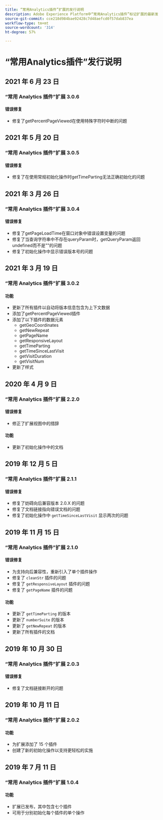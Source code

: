 ```yaml
---
title: “常用Analytics插件”扩展的发行说明
description: Adobe Experience Platform中“常用Analytics插件”标记扩展的最新发行说明。
source-git-commit: cce218d984bae92428c7d48aefcd0f57dab837ea
workflow-type: tm+mt
source-wordcount: '314'
ht-degree: 57%

---
```


# “常用Analytics插件”发行说明

## 2021 年 6 月 23 日

### “常用 Analytics 插件”扩展 3.0.6

#### 错误修复

* 修复了getPercentPageViewed在使用特殊字符时中断的问题

## 2021 年 5 月 20 日

### “常用 Analytics 插件”扩展 3.0.5

#### 错误修复

* 修复了在使用常规初始化操作时getTimeParting无法正确初始化的问题

## 2021 年 3 月 26 日

### “常用 Analytics 插件”扩展 3.0.4

#### 错误修复

* 修复了getPageLoadTime在窗口对象中错误设置变量的问题
* 修复了当查询字符串中不存在queryParam时，getQueryParam返回undefined而不是&quot;&quot;的问题
* 修复了初始化操作中显示错误版本号的问题

## 2021 年 3 月 19 日

### “常用 Analytics 插件”扩展 3.0.2

#### 功能

* 更新了所有插件以自动将版本信息包含为上下文数据
* 添加了getPercentPageViewed插件
* 添加了以下插件的数据元素
   * getGeoCoordinates
   * getNewRepeat
   * getPageName
   * getResponsiveLayout
   * getTimeParting
   * getTimeSinceLastVisit
   * getVisitDuration
   * getVisitNum
* 更新了样式

## 2020 年 4 月 9 日

### “常用 Analytics 插件”扩展 2.2.0

#### 错误修复

* 修正了扩展视图中的措辞

#### 功能

* 更新了初始化操作中的文档

## 2019 年 12 月 5 日

### “常用 Analytics 插件”扩展 2.1.1

#### 错误修复

* 修复了妨碍向后兼容版本 2.0.X 的问题
* 修复了文档链接指向错误文档的问题
* 修复了初始化操作中 `getTimeSinceLastVisit` 显示两次的问题

## 2019 年 11 月 15 日

### “常用 Analytics 插件”扩展 2.1.0

#### 错误修复

* 为支持向后兼容性，重新引入了单个插件操作
* 修复了 `cleanStr` 插件的问题
* 修复了 `getResponsiveLayout` 插件的问题
* 修复了 `getPageName` 插件的问题

#### 功能

* 更新了 `getTimeParting` 的版本
* 更新了 `numberSuite` 的版本
* 更新了 `getNewRepeat` 的版本
* 更新了所有插件的文档

## 2019 年 10 月 30 日

### “常用 Analytics 插件”扩展 2.0.3

#### 错误修复

* 修复了文档链接断开的问题

## 2019 年 10 月 11 日

### “常用 Analytics 插件”扩展 2.0.2

#### 功能

* 为扩展添加了 15 个插件
* 创建了新的初始化操作以支持更轻松的实施

## 2019 年 7 月 11 日

### “常用 Analytics 插件”扩展 1.0.4

#### 功能

* 扩展已发布，其中包含七个插件
* 可用于分别初始化每个插件的单个操作
